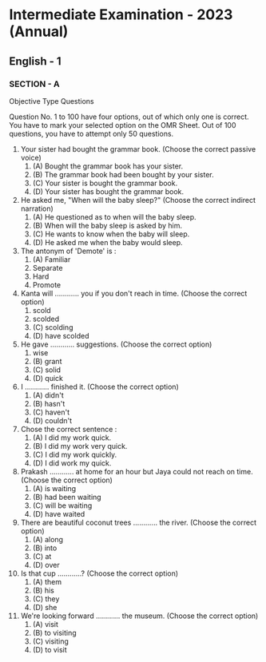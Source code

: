 # Intermediate Examination - 2023 (Annual)

## English - 1

### SECTION - A

Objective Type Questions

Question No. 1 to 100 have four options, out of which only one is correct. You have to mark your selected option on the OMR Sheet. Out of 100 questions, you have to attempt only 50 questions.

1. Your sister had bought the grammar book. (Choose the correct passive voice)
   1. (A) Bought the grammar book has your sister.
   2. (B) The grammar book had been bought by your sister.
   3. (C) Your sister is bought the grammar book.
   4. (D) Your sister has bought the grammar book.
2. He asked me, "When will the baby sleep?" (Choose the correct indirect narration)
   1. (A) He questioned as to when will the baby sleep.
   2. (B) When will the baby sleep is asked by him.
   3. (C) He wants to know when the baby will sleep.
   4. (D) He asked me when the baby would sleep.
3. The antonym of 'Demote' is :
   1. (A) Familiar
   2. Separate
   3. Hard
   4. Promote
4. Kanta will ............ you if you don't reach in time. (Choose the correct option)
   1. scold
   2. scolded
   3. (C) scolding
   4. (D) have scolded
5. He gave ............ suggestions. (Choose the correct option)
   1. wise
   2. (B) grant
   3. (C) solid
   4. (D) quick
6. I ............ finished it. (Choose the correct option)
   1. (A) didn't
   2. (B) hasn't
   3. (C) haven't
   4. (D) couldn't
7. Chose the correct sentence :
   1. (A) I did my work quick.
   2. (B) I did my work very quick.
   3. (C) I did my work quickly.
   4. (D) I did work my quick.
8. Prakash ............ at home for an hour but Jaya could not reach on time. (Choose the correct option)
   1. (A) is waiting
   2. (B) had been waiting
   3. (C) will be waiting
   4. (D) have waited
9. There are beautiful coconut trees ............ the river. (Choose the correct option)
   1.  (A) along
   2.  (B) into
   3.  (C) at
   4.  (D) over
10. Is that cup ............? (Choose the correct option)
    1.  (A) them
    2.  (B) his
    3.  (C) they
    4.  (D) she
11. We're looking forward ............ the museum. (Choose the correct option)
    1.  (A) visit
    2.  (B) to visiting
    3.  (C) visiting
    4.  (D) to visit